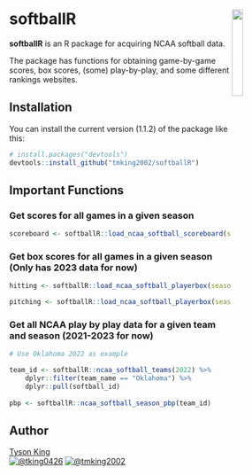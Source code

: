 # softballR <a href='https://github.com/tmking2002/softballR/'><img src="https://raw.githubusercontent.com/tmking2002/softballR/main/logo.png" align="right"  width="20%" min-width="100px"/></a>
<b>softballR</b> is an R package for acquiring NCAA softball data.

The package has functions for obtaining game-by-game scores, box scores, (some) play-by-play, and some different rankings websites. 

## Installation

You can install the current version (1.1.2) of the package like this:
      
``` r
# install.packages("devtools")
devtools::install_github("tmking2002/softballR")
```

## Important Functions 

### Get scores for all games in a given season

``` r
scoreboard <- softballR::load_ncaa_softball_scoreboard(season = 2023)
```

### Get box scores for all games in a given season (Only has 2023 data for now)

``` r
hitting <- softballR::load_ncaa_softball_playerbox(season = 2023, category = "Hitting")

pitching <- softballR::load_ncaa_softball_playerbox(season = 2023, category = "Pitching")
```

### Get all NCAA play by play data for a given team and season (2021-2023 for now)

``` r
# Use Oklahoma 2022 as example

team_id <- softballR::ncaa_softball_teams(2022) %>%
    dplyr::filter(team_name == "Oklahoma") %>%
    dplyr::pull(softball_id)
    
pbp <- softballR::ncaa_softball_season_pbp(team_id)
```


## **Author**

[Tyson King](https://twitter.com/tking0426)  
<a href="https://twitter.com/tking0426" target="blank"><img src="https://img.shields.io/twitter/follow/tking0426?color=blue&label=%40tking0426&logo=twitter&style=for-the-badge" alt="@tking0426" /></a>
<a href="https://github.com/tmking2002" target="blank"><img src="https://img.shields.io/github/followers/tmking2002?color=eee&logo=Github&style=for-the-badge" alt="@tmking2002" /></a>
